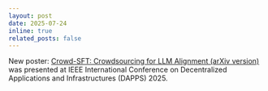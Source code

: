 ```yaml
---
layout: post
date: 2025-07-24
inline: true
related_posts: false
---
```


New poster:
[Crowd-SFT: Crowdsourcing for LLM Alignment (arXiv version)](https://arxiv.org/abs/2506.04063) was presented at IEEE International Conference on Decentralized Applications and Infrastructures (DAPPS) 2025.
<!-- Alternately, you can access the arXiv version [here](https://arxiv.org/abs/2506.04063). -->